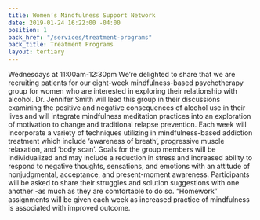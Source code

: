 ```yaml
---
title: Women’s Mindfulness Support Network
date: 2019-01-24 16:22:00 -04:00
position: 1
back_href: "/services/treatment-programs"
back_title: Treatment Programs
layout: tertiary
---
```


Wednesdays at 11:00am-12:30pm
We’re delighted to share that we are recruiting patients for our eight-week mindfulness-based psychotherapy group for women who are interested in exploring their relationship with alcohol. Dr. Jennifer Smith will lead this group in their discussions examining the positive and negative consequences of alcohol use in their lives and will integrate mindfulness meditation practices into an exploration of motivation to change and traditional relapse prevention. Each week will incorporate a variety of techniques utilizing in mindfulness-based addiction treatment which include ‘awareness of breath’, progressive muscle relaxation, and ‘body scan’. Goals for the group members will be individualized and may include a reduction in stress and increased ability to respond to negative thoughts, sensations, and emotions with an attitude of nonjudgmental, acceptance, and present-moment awareness.  Participants will be asked to share their struggles and solution suggestions with one another -as much as they are comfortable to do so.  “Homework” assignments will be given each week as increased practice of mindfulness is associated with improved outcome. 
